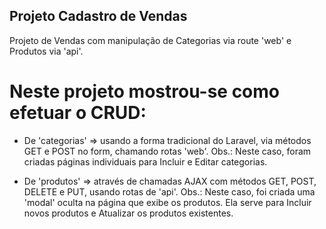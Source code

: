 ## Projeto Cadastro de Vendas

Projeto de Vendas com manipulação de Categorias via route 'web' e Produtos via 'api'.

# Neste projeto mostrou-se como efetuar o CRUD:

* De 'categorias' => usando a forma tradicional do Laravel, via métodos GET e POST no form, chamando rotas 'web'. 
    Obs.: Neste caso, foram criadas páginas individuais para Incluir e Editar categorias. 

* De 'produtos' => através de chamadas AJAX com métodos GET, POST, DELETE e PUT, usando rotas de 'api'.
    Obs.: Neste caso, foi criada uma 'modal' oculta na página que exibe os produtos.
          Ela serve para Incluir novos produtos e Atualizar os produtos existentes.